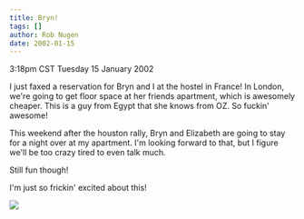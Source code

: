 ```yaml
---
title: Bryn!
tags: []
author: Rob Nugen
date: 2002-01-15
---
```


<title></title>
<p class=date>3:18pm CST Tuesday 15 January 2002</p>

<p>I just faxed a reservation for Bryn and I at the hostel in France!
In London, we're going to get floor space at her friends apartment,
which is awesomely cheaper.  This is a guy from Egypt that she knows
from OZ.  So fuckin' awesome!</p>

<p>This weekend after the houston rally, Bryn and Elizabeth are going
to stay for a night over at my apartment.  I'm looking forward to
that, but I figure we'll be too crazy tired to even talk much.</p>

<p>Still fun though!</p>

<p>I'm just so frickin' excited about this!</p>

<p><img src='/images/rob/wL-ROB.gif'/></p>

